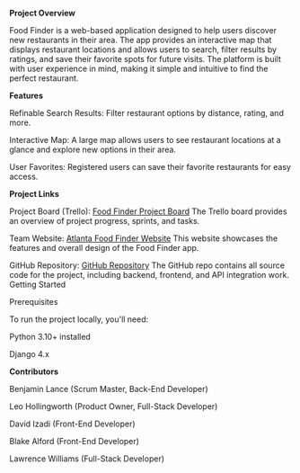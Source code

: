 **Project Overview**

Food Finder is a web-based application designed to help users discover new restaurants in their area. The app provides an interactive map that displays restaurant locations and allows users to search, filter results by ratings, and save their favorite spots for future visits. The platform is built with user experience in mind, making it simple and intuitive to find the perfect restaurant.

**Features**

Refinable Search Results: Filter restaurant options by distance, rating, and more.

Interactive Map: A large map allows users to see restaurant locations at a glance and explore new options in their area.

User Favorites: Registered users can save their favorite restaurants for easy access.

**Project Links**

Project Board (Trello):
[Food Finder Project Board](https://trello.com/invite/b/66f070329ab1e50689bd17ca/ATTI0bf39c73bb461a922fc85f9ca86756c167F82F4F/foodfinder)
The Trello board provides an overview of project progress, sprints, and tasks.

Team Website: 
[Atlanta Food Finder Website](https://atlfoodfinder.my.canva.site/)
This website showcases the features and overall design of the Food Finder app.

GitHub Repository:
[GitHub Repository](https://github.com/Blance5/CS2340-Project-1/tree/David2)
The GitHub repo contains all source code for the project, including backend, frontend, and API integration work.
Getting Started

Prerequisites

To run the project locally, you'll need:

Python 3.10+ installed

Django 4.x

**Contributors**

Benjamin Lance (Scrum Master, Back-End Developer)

Leo Hollingworth (Product Owner, Full-Stack Developer)

David Izadi (Front-End Developer)

Blake Alford (Front-End Developer)

Lawrence Williams (Full-Stack Developer)


